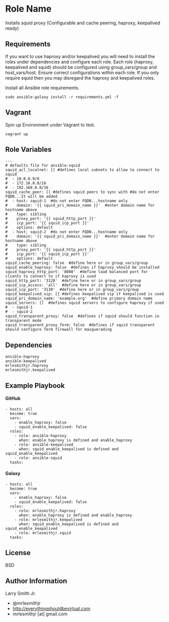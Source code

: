 Role Name
=========

Installs squid proxy (Configurable and cache peering, haproxy, keepalived ready)

Requirements
------------

If you want to use haproxy and/or keepalived you will need to install the roles
under dependencies and configure each role. Each role
(haproxy, keepalived and squid) should be configured using group_vars/group
and host_vars/host. Ensure correct configurations within each role. If you
only require squid then you may disregard the haproxy and keepalived roles.

Install all Ansible role requirements.
```
sudo ansible-galaxy install -r requirements.yml -f
```

Vagrant
-------
Spin up Environment under Vagrant to test.
```
vagrant up
```

Role Variables
--------------

```
---
# defaults file for ansible-squid
squid_acl_localnet: [] #defines local subnets to allow to connect to squid
#  - 10.0.0.0/8
#  - 172.16.0.0/16
#  - 192.168.0.0/16
squid_cache_peer: [] #defines squid peers to sync with #do not enter FQDN...It will be added
#  - host: squid-1  #do not enter FQDN...hostname only
#    domain: '{{ squid_pri_domain_name }}'  #enter domain name for hostname above
#    type: sibling
#    proxy_port: '{{ squid_http_port }}'
#    icp_port: '{{ squid_icp_port }}'
#    options: default
#  - host: squid-2  #do not enter FQDN...hostname only
#    domain: '{{ squid_pri_domain_name }}'  #enter domain name for hostname above
#    type: sibling
#    proxy_port: '{{ squid_http_port }}'
#    icp_port: '{{ squid_icp_port }}'
#    options: default
squid_cache_peering: false  #define here or in group_vars/group
squid_enable_haproxy: false  #defines if haproxy should be installed
squid_haproxy_http_port: '8080'  #define load balanced port for clients to connect to if haproxy is used
squid_http_port: '3128'  #define here or in group_vars/group
squid_icp_access: 'all'  #define here or in group_vars/group
squid_icp_port: '3130'  #define here or in group_vars/group
squid_keepalived_vip: [] #defines keepalived vip if keepalived is used
squid_pri_domain_name: 'example.org'  #define primary domain name
squid_servers: []  #defines squid servers to configure haproxy if used
#  - squid-1
#  - squid-2
squid_transparent_proxy: false  #defines if squid should function in transparent mode
squid_transparent_proxy_ferm: false  #defines if squid transparent should configure ferm firewall for masquerading
```

Dependencies
------------

```
ansible-haproxy
ansible-keepalived
mrlesmithjr.haproxy
mrlesmithjr.keepalived
```

Example Playbook
----------------

#### GitHub
```
- hosts: all
  become: true
  vars:
    - enable_haproxy: false
    - squid_enable_keepalived: false
  roles:
    - role: ansible-haproxy
      when: enable_haproxy is defined and enable_haproxy
    - role: ansible-keepalived
      when: squid_enable_keepalived is defined and squid_enable_keepalived
    - role: ansible-squid
  tasks:
```

#### Galaxy
```
- hosts: all
  become: true
  vars:
    - enable_haproxy: false
    - squid_enable_keepalived: false
  roles:
    - role: mrlesmithjr.haproxy
      when: enable_haproxy is defined and enable_haproxy
    - role: mrlesmithjr.keepalived
      when: squid_enable_keepalived is defined and squid_enable_keepalived
    - role: mrlesmithjr.squid
  tasks:
```

License
-------

BSD

Author Information
------------------

Larry Smith Jr.
- @mrlesmithjr
- http://everythingshouldbevirtual.com
- mrlesmithjr [at] gmail.com
